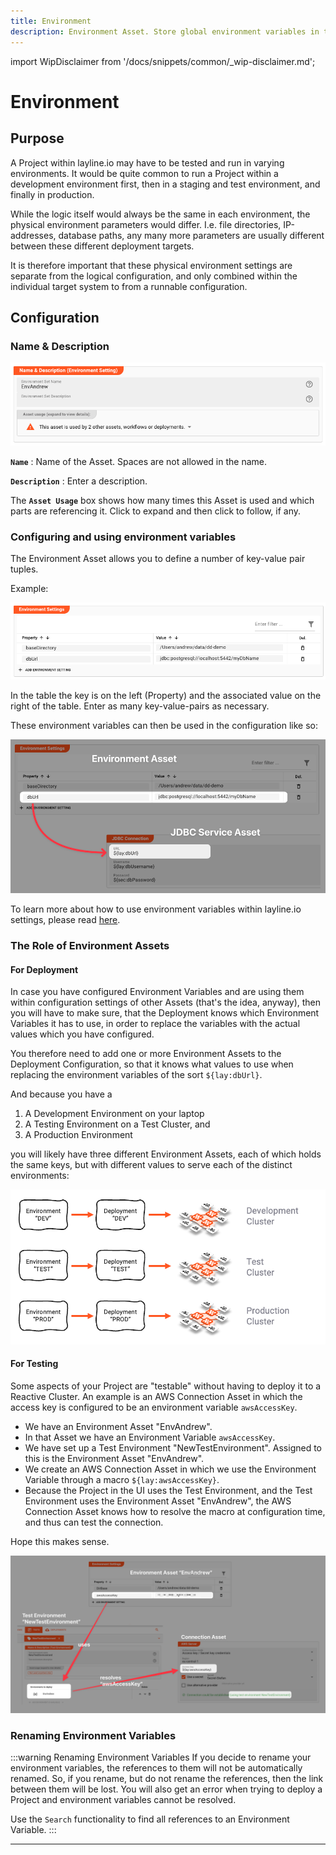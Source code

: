 ```yaml
---
title: Environment
description: Environment Asset. Store global environment variables in this Asset.
---
```


import WipDisclaimer from '/docs/snippets/common/_wip-disclaimer.md';

# Environment

## Purpose

A Project within layline.io may have to be tested and run in varying environments.
It would be quite common to run a Project within a development environment first, then in a staging and test environment, and finally in production.

While the logic itself would always be the same in each environment, the physical environment parameters would differ.
I.e. file directories, IP-addresses, database paths, any many more parameters are usually different between these different deployment targets.

It is therefore important that these physical environment settings are separate from the logical configuration, and only combined within the individual target system to from a runnable configuration.

## Configuration

### Name & Description

![](.asset-resource-environment_images/c99ea69a.png "Name & Description (Environment Asset)")

**`Name`** : Name of the Asset. Spaces are not allowed in the name.

**`Description`** : Enter a description.

The **`Asset Usage`** box shows how many times this Asset is used and which parts are referencing it. Click to expand and then click to follow, if any.

### Configuring and using environment variables

The Environment Asset allows you to define a number of key-value pair tuples.

Example:

![](.asset-resource-environment_images/356b8324.png "Key-Value-Pair Example (Environment Asset)")

In the table the key is on the left (Property) and the associated value on the right of the table.
Enter as many key-value-pairs as necessary.

These environment variables can then be used in the configuration like so:

![](.asset-resource-environment_images/6f2f1446.png "Association between environment property and its use in an Asset setting (Environment Asset)")

To learn more about how to use environment variables within layline.io settings, please read [here](/docs/language-reference/macros#lay).

### The Role of Environment Assets

#### For Deployment

In case you have configured Environment Variables and are using them within configuration settings of other Assets (that's the idea, anyway),
then you will have to make sure, that the Deployment knows which Environment Variables it has to use, in order to replace the variables with the actual values which you have configured.

You therefore need to add one or more Environment Assets to the Deployment Configuration, so that it knows what values to use when replacing the environment variables of the sort `${lay:dbUrl}`.

And because you have a

1. A Development Environment on your laptop
2. A Testing Environment on a Test Cluster, and
3. A Production Environment

you will likely have three different Environment Assets, each of which holds the same keys, but with different values to serve each of the distinct environments:

![](.asset-resource-environment_images/90dfbb11.png "Different Environment Assets for different")

#### For Testing

Some aspects of your Project are "testable" without having to deploy it to a Reactive Cluster.
An example is an AWS Connection Asset in which the access key is configured to be an environment variable `awsAccessKey`.

- We have an Environment Asset "EnvAndrew".
- In that Asset we have an Environment Variable `awsAccessKey`.
- We have set up a Test Environment "NewTestEnvironment". Assigned to this is the Environment Asset "EnvAndrew".
- We create an AWS Connection Asset in which we use the Environment Variable through a macro `${lay:awsAccessKey}`.
- Because the Project in the UI uses the Test Environment, and the Test Environment uses the Environment Asset "EnvAndrew", the AWS Connection Asset knows how to resolve the macro at configuration
  time, and thus can test the connection.

Hope this makes sense.

![](.asset-resource-environment_images/fe4e5fc0.png)

### Renaming Environment Variables

:::warning Renaming Environment Variables
If you decide to rename your environment variables, the references to them will not be automatically renamed.
So, if you rename, but do not rename the references, then the link between them will be lost.
You will also get an error when trying to deploy a Project and environment variables cannot be resolved.

Use the `Search` functionality to find all references to an Environment Variable.
:::


---

<WipDisclaimer></WipDisclaimer>
